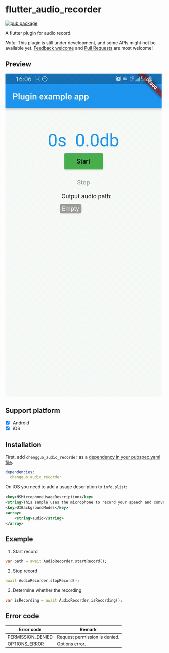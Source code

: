 # flutter_audio_recorder

[![pub package](https://img.shields.io/pub/v/chengguo_audio_recorder.svg)](https://pub.dartlang.org/packages/chengguo_audio_recorder)

A flutter plugin for audio record.

*Note*: This plugin is still under development, and some APIs might not
be available yet.
[Feedback welcome](https://github.com/FingerArt/flutter_audio_recorder/issues)
and
[Pull Requests](https://github.com/FingerArt/flutter_audio_recorder/pulls)
are most welcome!

## Preview

![chengguo-audio-recorder](./screenshots/chengguo-audio-recorder.gif)

## Support platform

- [x] Android
- [x] iOS

## Installation

First, add `chengguo_audio_recorder` as a
[dependency in your pubspec.yaml file](https://flutter.io/platform-plugins/).

```yaml
dependencies:
  chengguo_audio_recorder
```

On iOS you need to add a usage description to `info.plist`:

```xml
<key>NSMicrophoneUsageDescription</key>
<string>This sample uses the microphone to record your speech and convert it to text.</string>
<key>UIBackgroundModes</key>
<array>
	<string>audio</string>
</array>
```

## Example

1. Start record

```dart
var path = await AudioRecorder.startRecord();
```

2. Stop record

```dart
await AudioRecorder.stopRecord();
```

3. Determine whether the recording

```dart
var isRecording = await AudioRecorder.isRecording();
```

## Error code

| Error code  | Remark |
|---| --- |
| PERMISSION_DENIED | Request permission is denied. |
| OPTIONS_ERROR | Options error. |
